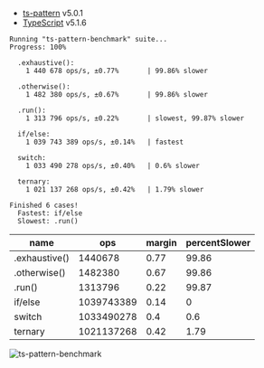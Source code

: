 - [ts-pattern](https://github.com/gvergnaud/ts-pattern) v5.0.1
- [TypeScript](https://github.com/microsoft/TypeScript) v5.1.6

```
Running "ts-pattern-benchmark" suite...
Progress: 100%

  .exhaustive():
    1 440 678 ops/s, ±0.77%       | 99.86% slower

  .otherwise():
    1 482 380 ops/s, ±0.67%       | 99.86% slower

  .run():
    1 313 796 ops/s, ±0.22%       | slowest, 99.87% slower

  if/else:
    1 039 743 389 ops/s, ±0.14%   | fastest

  switch:
    1 033 490 278 ops/s, ±0.40%   | 0.6% slower

  ternary:
    1 021 137 268 ops/s, ±0.42%   | 1.79% slower

Finished 6 cases!
  Fastest: if/else
  Slowest: .run()
```

<table>
  <thead>
    <tr>
      <th>name</th><th>ops</th><th>margin</th><th>percentSlower</th>
    </tr>
  </thead>
  <tbody>
    <tr>
      <td>.exhaustive()</td><td>1440678</td><td>0.77</td><td>99.86</td>
    </tr><tr>
      <td>.otherwise()</td><td>1482380</td><td>0.67</td><td>99.86</td>
    </tr><tr>
      <td>.run()</td><td>1313796</td><td>0.22</td><td>99.87</td>
    </tr><tr>
      <td>if/else</td><td>1039743389</td><td>0.14</td><td>0</td>
    </tr><tr>
      <td>switch</td><td>1033490278</td><td>0.4</td><td>0.6</td>
    </tr><tr>
      <td>ternary</td><td>1021137268</td><td>0.42</td><td>1.79</td>
    </tr>
  </tbody>
</table>

![ts-pattern-benchmark](https://github.com/bdbaraban/ts-pattern-benchmark/assets/34765317/8ddfd57f-123b-45f7-bbff-fb2968eb359b)
